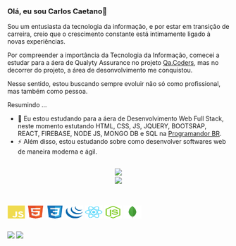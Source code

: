### Olá, eu sou Carlos Caetano👋

Sou um entusiasta da tecnologia da informação, e por estar em transição de carreira, creio que o crescimento constante está intimamente ligado à novas experiências.

Por compreender a importância da Tecnologia da Informação, comecei a estudar para a áera de Qualyty Assurance no projeto <a href="https://www.linkedin.com/company/qa-coders/" target="_blank">Qa.Coders</a>, mas no decorrer do projeto, a área de desonvolvimento me conquistou.

Nesse sentido, estou buscando sempre evoluir não só como profissional, mas também como pessoa.

Resumindo ...

- 🌱 Eu estou estudando para a áera de Desenvolvimento Web Full Stack, neste momento estutando HTML, CSS, JS, JQUERY, BOOTSRAP, REACT, FIREBASE, NODE JS, MONGO DB e SQL na <a href="https://programadorbr.com/" target="_blank">Programandor BR</a>.
- ⚡ Além disso, estou estudando sobre como desenvolver softwares web de maneira moderna e ágil.

##

<div align="center">
  <a href="https://github.com/carloscaetano-dev"><img height="180em" src="https://github-readme-stats.vercel.app/api?username=carloscaetano-dev&show_icons=true&theme=dark&include_all_commits=true&count_private=true"></a><br>
  <a href="https://github.com/carloscaetano-dev"><img height="180em" src="https://github-readme-stats.vercel.app/api/top-langs/?username=carloscaetano-dev&layout=compact&langs_count=7&theme=dark"></a>
</div>
  
  ##
  
 <div style="display: inline_block"><br>
  <img align="center" alt="Js" height="30" width="40" src="https://raw.githubusercontent.com/devicons/devicon/master/icons/javascript/javascript-plain.svg">
  <img align="center" alt="HTML" height="30" width="40" src="https://raw.githubusercontent.com/devicons/devicon/master/icons/html5/html5-original.svg">
  <img align="center" alt="CSS" height="30" width="40" src="https://raw.githubusercontent.com/devicons/devicon/master/icons/css3/css3-original.svg">
  <img align="center" alt="jquery" height="30" width="40" src="https://raw.githubusercontent.com/devicons/devicon/master/icons/jquery/jquery-original.svg">
  <img align="center" alt="react" height="30" width="40" src="https://raw.githubusercontent.com/devicons/devicon/master/icons/react/react-original.svg">
  <img align="center" alt="nodejs" height="30" width="40" src="https://raw.githubusercontent.com/devicons/devicon/master/icons/nodejs/nodejs-original.svg">
  <img align="center" alt="CSS" height="30" width="40" src="https://raw.githubusercontent.com/devicons/devicon/master/icons/mongodb/mongodb-original.svg">
</div>
  
  ##
  
  <div> 
   <a href="https://www.linkedin.com/in/carlos-caetano-678a5022b" target="_blank"><img src="https://img.shields.io/badge/-LinkedIn-%230077B5?style=for-the-badge&logo=linkedin&logoColor=white" target="_blank"></a>
    <a href="mailto:caetanotpd@gmail" target="_blank"><img src="https://img.shields.io/badge/Gmail-D14836?style=for-the-badge&logo=gmail&logoColor=white"></a>
   </div>
